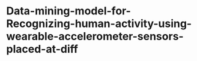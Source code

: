# Data-mining-model-for-Recognizing-human-activity-using-wearable-accelerometer-sensors-placed-at-diff
